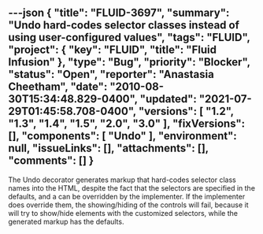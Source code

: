 ---json
{
  "title": "FLUID-3697",
  "summary": "Undo hard-codes selector classes instead of using user-configured values",
  "tags": "FLUID",
  "project": {
    "key": "FLUID",
    "title": "Fluid Infusion"
  },
  "type": "Bug",
  "priority": "Blocker",
  "status": "Open",
  "reporter": "Anastasia Cheetham",
  "date": "2010-08-30T15:34:48.829-0400",
  "updated": "2021-07-29T01:45:58.708-0400",
  "versions": [
    "1.2",
    "1.3",
    "1.4",
    "1.5",
    "2.0",
    "3.0"
  ],
  "fixVersions": [],
  "components": [
    "Undo"
  ],
  "environment": null,
  "issueLinks": [],
  "attachments": [],
  "comments": []
}
---
The Undo decorator generates markup that hard-codes selector class names into the HTML, despite the fact that the selectors are specified in the defaults, and a can be overridden by the implementer. If the implementer does override them, the showing/hiding of the controls will fail, because it will try to show/hide elements with the customized selectors, while the generated markup has the defaults.

        